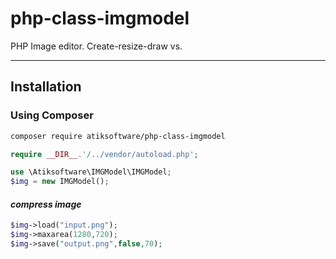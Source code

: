 # php-class-imgmodel

PHP Image editor. Create-resize-draw vs.

----------
## Installation

### Using Composer

```sh
composer require atiksoftware/php-class-imgmodel
```

```php
require __DIR__.'/../vendor/autoload.php';

use \Atiksoftware\IMGModel\IMGModel;
$img = new IMGModel();
```
#### _compress image_
```php
$img->load("input.png");
$img->maxarea(1280,720);
$img->save("output.png",false,70);
```
